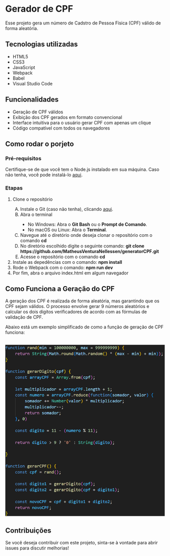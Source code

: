 <h1>Gerador de CPF</h1>

<p>Esse projeto gera um número de Cadstro de Pessoa Física (CPF) válido de forma aleatória.</p>

<h2>Tecnologias utilizadas</h2>

<ul>
	<li>HTML5</li>
	<li>CSS3</li>
	<li>JavaScript</li>
	<li>Webpack</li>
	<li>Babel</li>
	<li>Visual Studio Code</li>
</ul>

<h2>Funcionalidades</h2>

<ul>
	<li>Geração de CPF válidos</li>
	<li>Exibição dos CPF gerados em formato convencional</li>
	<li>Interface intuitiva para o usuário gerar CPF com apenas um clique</li>
	<li>Código compatível com todos os navegadores</li>
</ul>

<h2>Como rodar o porjeto</h2>

<h3>Pré-requisitos</h3>

<p>Certifique-se de que você tem o Node.js instalado em sua máquina. Caso não tenha, você pode instalá-lo <a href="https://nodejs.org/pt" target="_blank">aqui</a>.</p>

<h3>Etapas</h3>

<ol>
	<li>Clone o repositório</li>
		<ol type="A">
			<li>Instale o Git (caso não tenha), clicando <a href="https://git-scm.com/">aqui</a>.</li>
			<li>Abra o terminal</li>
				<ul type="disc">
					<li>No Windows: Abra o <strong>Git Bash</strong> ou o <strong>Prompt de Comando</strong>.</li>
					<li>No macOS ou Linux: Abra o <strong>Terminal</strong>.</li>
				</ul>
			<li>Navegue até o diretório onde deseja clonar o repositório com o comando <strong>cd</strong></li>
			<li>No diretório escolhido digite o seguinte comando: <strong>git clone https://github.com/MatheusVenturaNellessen/generatorCPF.git</strong></li>
			<li>Acesse o repositório com o comando <strong>cd</strong></li>
		</ol>
	<li>Instale as depedências com o comando: <strong>npm install</strong></li>
	<li>Rode o Webpack com o comando: <strong>npm run dev</strong></li>
	<li>Por fim, abra o arquivo index.html em algum navegador</li>
</ol>

<h2>Como Funciona a Geração do CPF</h2>

<p>A geração dos CPF é realizada de forma aleatória, mas garantindo que os CPF sejam válidos. O processo envolve gerar 9 números aleatórios e calcular os dois dígitos verificadores de acordo com as fórmulas de validação de CPF.</p>

<p>Abaixo está um exemplo simplificado de como a função de geração de CPF funciona:</p>
<br>

<img src="./src/assets/img/functionalityExample.png" alt="Código de uma função geradora de CPF em JavaScript">

<h2>Contribuições</h2>

<p>Se você deseja contribuir com este projeto, sinta-se à vontade para abrir issues para discutir melhorias!</p>
